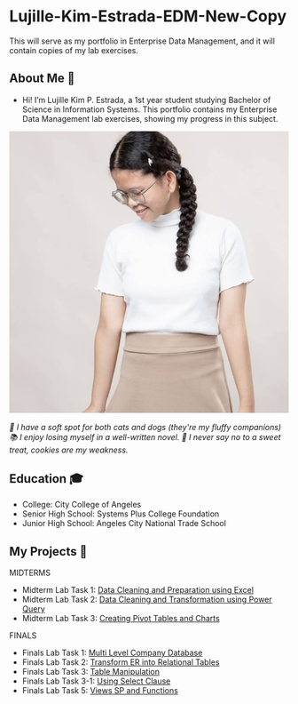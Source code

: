 # Lujille-Kim-Estrada-EDM-New-Copy
This will serve as my portfolio in Enterprise Data Management, and it will contain copies of my lab exercises.
## About Me 🍄
- Hi! I’m Lujille Kim P. Estrada, a 1st year student studying Bachelor of Science in Information Systems. This portfolio contains my Enterprise Data Management lab exercises, showing my progress in this subject.
  
![Sample Output](images/prof.jpg)

*🐾 I have a soft spot for both cats and dogs (they're my fluffy companions)*
*📚 I enjoy losing myself in a well-written novel.*
*🍪 I never say no to a sweet treat, cookies are my weakness.*

## Education 🎓
- College: City College of Angeles
- Senior High School: Systems Plus College Foundation
- Junior High School: Angeles City National Trade School 

## My Projects 📂
MIDTERMS
- Midterm Lab Task 1: [Data Cleaning and Preparation using Excel](Midterm%20Task%201)
- Midterm Lab Task 2: [Data Cleaning and Transformation using Power Query](Midterm%20Task%202)
- Midterm Lab Task 3: [Creating Pivot Tables and Charts](Midterm%20Task%203)

FINALS
- Finals Lab Task 1: [Multi Level Company Database](Finals%20Task%201)
- Finals Lab Task 2: [Transform ER into Relational Tables](Finals%20Task%202)
- Finals Lab Task 3: [Table Manipulation](Finals%20Task%203)
- Finals Lab Task 3-1: [Using Select Clause](Finals%20Task%203-1)
- Finals Lab Task 5: [Views SP and Functions](Finals%20Task%205)
